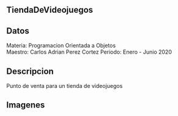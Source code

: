 ## TiendaDeVideojuegos

## Datos
Materia: Programacion Orientada a Objetos  
Maestro: Carlos Adrian Perez Cortez
Periodo: Enero - Junio 2020

## Descripcion  
Punto de venta para un tienda de videojuegos

## Imagenes
